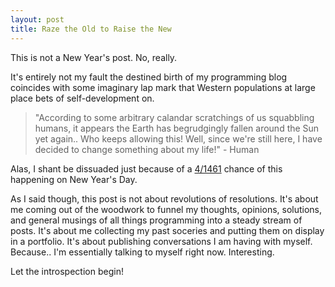 ```yaml
---
layout: post
title: Raze the Old to Raise the New
---
```


This is not a New Year's post. No, really. 

It's entirely not my fault the destined birth of my programming blog coincides with some imaginary lap mark that Western populations at large place bets of self-development on. 

> "According to some arbitrary calandar scratchings of us squabbling humans, it appears the Earth has begrudgingly fallen around the Sun yet again.. Who keeps allowing this! Well, since we're still here, I have decided to change something about my life!" - Human

Alas, I shant be dissuaded just because of a [4/1461](https://en.wikipedia.org/wiki/February_29) chance of this happening on New Year's Day.

As I said though, this post is not about revolutions of resolutions. It's about me coming out of the woodwork to funnel my thoughts, opinions, solutions, and general musings of all things programming into a steady stream of posts. It's about me collecting my past soceries and putting them on display in a portfolio. It's about publishing conversations I am having with myself. Because.. I'm essentially talking to myself right now. Interesting.

Let the introspection begin!
